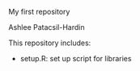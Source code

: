 My first repository

Ashlee Patacsil-Hardin

This repository includes:

-   setup.R: set up script for libraries
